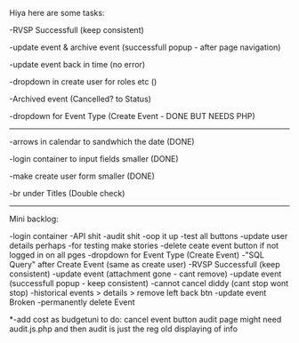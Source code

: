 Hiya here are some tasks:

-RVSP Successfull (keep consistent)

-update event & archive event (successfull popup - after page navigation)

-update event back in time (no error)

-dropdown in create user for roles etc ()

-Archived event (Cancelled? to Status)

-dropdown for Event Type (Create Event - DONE BUT NEEDS PHP)

--------------------------------------------------------------------------
-arrows in calendar to sandwhich the date (DONE)

-login container to input fields smaller (DONE)

-make create user form smaller (DONE)

-br under Titles (Double check)

--------------------------------------------------------------------------

Mini backlog:

-login container
-API shit
-audit shit
-oop it up
-test all buttons
-update user details perhaps
-for testing make stories
-delete ceate event button if not logged in on all pges
-dropdown for Event Type (Create Event)
-"SQL Query" after Create Event (same as create user)
-RVSP Successfull (keep consistent)
-update event (attachment gone - cant remove)
-update event (successfull popup - keep consistent)
-cannot cancel  diddy (cant stop wont stop)
-historical events > details > remove left back btn
-update event Broken 
-permanently delete Event

*-add cost as budgetuni to do:
cancel event button
audit page might need audit.js.php and then audit is just the reg old displaying of info
